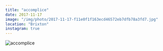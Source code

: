```yaml
---
title: "accomplice"
date: 2017-11-17
image: "/img/photo/2017-11-17-f11e0f1f163ecd46572eb7dfb78a3fd7.jpg"
location: "Brixton"
instagram: true
---
```


![accomplice](/img/photo/2017-11-17-f11e0f1f163ecd46572eb7dfb78a3fd7.jpg)
